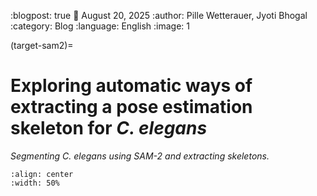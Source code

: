 :blogpost: true
:date: August 20, 2025
:author: Pille Wetterauer, Jyoti Bhogal
:category: Blog
:language: English
:image: 1

(target-sam2)=

# Exploring automatic ways of extracting a pose estimation skeleton for *C. elegans*
*Segmenting C. elegans using SAM-2 and extracting skeletons.*

```{image} /_static/blog_images/gsoc2025/gsoc-niu.png
:align: center
:width: 50%

